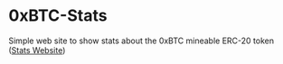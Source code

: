 # 0xBTC-Stats
Simple web site to show stats about the 0xBTC mineable ERC-20 token
([Stats Website](http://0xbitcoin.foundation/0xBTC-Stats))
